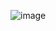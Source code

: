 ![image](https://github.com/sanchezalyssa/cat-moods/assets/132685558/1cd48ee1-e0d5-4cc7-9de6-4021390f402c)

